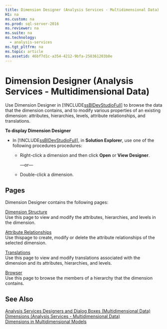 ```yaml
---
title: Dimension Designer (Analysis Services - Multidimensional Data)
H1: na
ms.custom: na
ms.prod: sql-server-2016
ms.reviewer: na
ms.suite: na
ms.technology: 
  - analysis-services
ms.tgt_pltfrm: na
ms.topic: article
ms.assetid: 46bf7d1c-a354-4212-9bfa-258361203b0e
---
```

# Dimension Designer (Analysis Services - Multidimensional Data)
  Use Dimension Designer in [!INCLUDE[ssBIDevStudioFull](../../Topics/TopicNameContainA/includes/ssBIDevStudioFull_md.md)] to browse the data that the dimension contains, and to modify various properties of an existing dimension: attributes, hierarchies, levels, attribute relationships, and translations.  
  
 **To display Dimension Designer**  
  
-   In [!INCLUDE[ssBIDevStudioFull](../../Topics/TopicNameContainA/includes/ssBIDevStudioFull_md.md)], in **Solution Explorer**, use one of the following procedures procedures:  
  
    -   Right-click a dimension and then click **Open** or **View Designer**.  
  
         —or—  
  
    -   Double-click a dimension.  
  
## Pages  
 Dimension Designer contains the following pages:  
  
 [Dimension Structure](../../Topics/TopicNameNotContainA/Dimension-Structure--Dimension-Designer---Analysis-Services---Multidimensional-Data-.md)  
 Use this page to view and modify the attributes, hierarchies, and levels in the dimension.  
  
 [Attribute Relationships](../../Topics/TopicNameNotContainA/Attribute-Relationships--Dimension-Designer---Analysis-Services---Multidimensional-Data-.md)  
 Use thispage to create, modify or delete the attribute relationships of the selected dimension.  
  
 [Translations](../../Topics/TopicNameNotContainA/Translations--Dimension-Designer---Analysis-Services---Multidimensional-Data-.md)  
 Use this page to view and modify translations associated with the dimension and its attributes, hierarchies, and levels.  
  
 [Browser](../../Topics/TopicNameNotContainA/Browser--Dimension-Designer---Analysis-Services---Multidimensional-Data-.md)  
 Use this page to browse the members of a hierarchy that the dimension contains.  
  
## See Also  
 [Analysis Services Designers and Dialog Boxes &#40;Multidimensional Data&#41;](../../Topics/TopicNameNotContainA/Analysis-Services-Designers-and-Dialog-Boxes--Multidimensional-Data-.md)   
 [Dimensions &#40;Analysis Services - Multidimensional Data&#41;](../Topic/Dimensions%20\(Analysis%20Services%20-%20Multidimensional%20Data\).md)   
 [Dimensions in Multidimensional Models](../../Topics/TopicNameNotContainA/Dimensions-in-Multidimensional-Models.md)  
  
  